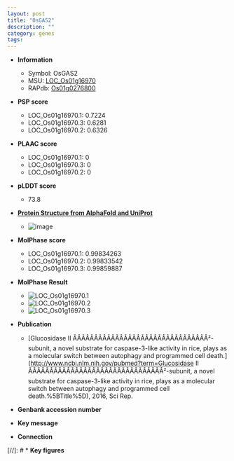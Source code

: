```yaml
---
layout: post
title: "OsGAS2"
description: ""
category: genes
tags: 
---
```


* **Information**  
    + Symbol: OsGAS2  
    + MSU: [LOC_Os01g16970](http://rice.plantbiology.msu.edu/cgi-bin/ORF_infopage.cgi?orf=LOC_Os01g16970)  
    + RAPdb: [Os01g0276800](http://rapdb.dna.affrc.go.jp/viewer/gbrowse_details/irgsp1?name=Os01g0276800)  

* **PSP score**  
    + LOC_Os01g16970.1: 0.7224 
    + LOC_Os01g16970.3: 0.6281 
    + LOC_Os01g16970.2: 0.6326 

* **PLAAC score**  
    + LOC_Os01g16970.1: 0 
    + LOC_Os01g16970.3: 0 
    + LOC_Os01g16970.2: 0 

* **pLDDT score**
    + 73.8

* **[Protein Structure from AlphaFold and UniProt](https://www.uniprot.org/uniprotkb/Q5NBP9/entry#structure)**
    + ![image](https://ricepsp.github.io/images/Q5/AF-Q5NBP9-F1.png)

* **MolPhase score**
    + LOC_Os01g16970.1: 0.99834263
    + LOC_Os01g16970.2: 0.99833542
    + LOC_Os01g16970.3: 0.99859887

* **MolPhase Result**
    + ![LOC_Os01g16970.1](https://304243504.github.io/Pictures/LOC_Os01g/LOC_Os01g16970.1.png)
    + ![LOC_Os01g16970.2](https://304243504.github.io/Pictures/LOC_Os01g/LOC_Os01g16970.2.png)
    + ![LOC_Os01g16970.3](https://304243504.github.io/Pictures/LOC_Os01g/LOC_Os01g16970.3.png)

* **Publication**  
    + [Glucosidase II ÃÂÃÂÃÂÃÂÃÂÃÂÃÂÃÂÃÂÃÂÃÂÃÂÃÂÃÂÃÂÃÂ²-subunit, a novel substrate for caspase-3-like activity in rice, plays as a molecular switch between autophagy and programmed cell death.](http://www.ncbi.nlm.nih.gov/pubmed?term=Glucosidase II ÃÂÃÂÃÂÃÂÃÂÃÂÃÂÃÂÃÂÃÂÃÂÃÂÃÂÃÂÃÂÃÂ²-subunit, a novel substrate for caspase-3-like activity in rice, plays as a molecular switch between autophagy and programmed cell death.%5BTitle%5D), 2016, Sci Rep.

* **Genbank accession number**  

* **Key message**  

* **Connection**  

[//]: # * **Key figures**  



